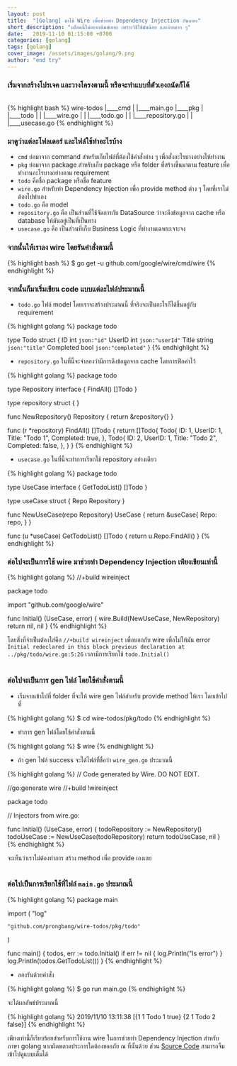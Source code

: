 ```yaml
---
layout: post
title:  "[Golang] มาใช้ Wire เพื่อช่วยทำ Dependency Injection กันเถอะ"
short_description: "บล็อคนี้ไม่อยากพิมพ์เยอะ เพราะวิธีใช้มันน้อย และง่ายมาก ๆ"
date:   2019-11-10 01:15:00 +0700
categories: [golang]
tags: [golang]
cover_image: /assets/images/golang/9.png
author: "end try"
---
```


### เริ่มจากสร้างโปรเจค และวางโครงตามนี้ หรือจะทำแบบที่ตัวเองถนัดก็ได้

<br>
{% highlight bash %}
wire-todos
|____cmd
| |____main.go
|____pkg
| |____todo
| | |____wire.go
| | |____todo.go
| | |____repository.go
| | |____usecase.go
{% endhighlight %}

### มาดูว่าแต่ละโฟลเดอร์ และไฟล์ใช้ทำอะไรบ้าง

- `cmd` ย่อมาจาก command สำหรับเก็บไฟล์ที่ต้องใช้คำสั่งต่าง ๆ เพื่อสั่งอะไรบางอย่างให้ทำงาน <br>
- `pkg` ย่อมาจาก package สำหรับเก็บ package หรือ folder ที่สร้างขึ้นมาตาม feature เพื่อทำงานอะไรบางอย่างตาม requirement<br>
- `todo` คือชื่อ package หรือชื่อ feature<br>
- `wire.go` สำหรับทำ Dependency Injection เพื่อ provide method ต่าง ๆ โดยที่เราไม่ต้องไปทำเอง<br>
- `todo.go` คือ model<br>
- `repository.go` คือ เป็นส่วนที่ใช้จัดการกับ DataSource ว่าจะดึงข้อมูลจาก cache หรือ database ให้มันอยู่เป็นที่เป็นทาง<br>
- `usecase.go` คือ เป็นส่วนที่เก็บ Business Logic ที่ทำงานเฉพาะเจาะจง<br>

### จากนั้นให้เราลง wire โดยรันคำสั่งตามนี้

{% highlight bash %}
$ go get -u github.com/google/wire/cmd/wire
{% endhighlight %}

### จากนั้นก็มาเริ่มเขียน code แบบแต่ละไฟล์ประมาณนี้

- `todo.go` ไฟล์ model โดยเราจะสร้างประมาณนี้ ที่จริงจะเป็นอะไรก็ได้ขึ้นอยู่กับ requirement

{% highlight golang %}
package todo

type Todo struct {
	ID        int    `json:"id"`
	UserID    int    `json:"userId"`
	Title     string `json:"title"`
	Completed bool   `json:"completed"`
}
{% endhighlight %}

- `repository.go` ในที่นี้จะจำลองว่ามีการดึงข้อมูลจาก cache โดยการฟิกค่าไว้

{% highlight golang %}
package todo

type Repository interface {
	FindAll() []Todo
}

type repository struct {
}

func NewRepository() Repository {
	return &repository{}
}

func (r *repository) FindAll() []Todo {
	return []Todo{
		Todo{
			ID:        1,
			UserID:    1,
			Title:     "Todo 1",
			Completed: true,
		},
		Todo{
			ID:        2,
			UserID:    1,
			Title:     "Todo 2",
			Completed: false,
		},
	}
}
{% endhighlight %}

- `usecase.go` ในที่นี้จะทำการเรียกใช้ repository อย่างเดียว

{% highlight golang %}
package todo

type UseCase interface {
	GetTodoList() []Todo
}

type useCase struct {
	Repo Repository
}

func NewUseCase(repo Repository) UseCase {
	return &useCase{
		Repo: repo,
	}
}

func (u *useCase) GetTodoList() []Todo {
	return u.Repo.FindAll()
}
{% endhighlight %}

### ต่อไปจะเป็นการใช้ wire มาช่วยทำ Dependency Injection เพียงเขียนเท่านี้

{% highlight golang %}
//+build wireinject

package todo

import "github.com/google/wire"

func Initial() (UseCase, error) {
	wire.Build(NewUseCase, NewRepository)
	return nil, nil
}
{% endhighlight %}

โดยสิ่งที่จำเป็นต้องใส่คือ `//+build wireinject` เพื่อบอกกับ wire เพื่อไม่ให้มัน error `Initial redeclared in this block previous declaration at ../pkg/todo/wire.go:5:26` เวลามีการเรียกใช้ `todo.Initial()`<br><br>

### ต่อไปจะเป็นการ gen ไฟล์ โดยใช้คำสั่งตามนี้

- เริ่มจากเข้าไปที่ folder ที่จะให้ wire gen ไฟล์สำหรับ provide method ให้เรา โดยเข้าไปที่

{% highlight golang %}
$ cd wire-todos/pkg/todo
{% endhighlight %}

- ทำการ gen ไฟล์โดยใช้คำสั่งตามนี้

{% highlight golang %}
$ wire
{% endhighlight %}

- ถ้า gen ไฟล์ success จะได้ไฟล์ที่ชื่อว่า `wire_gen.go` ประมาณนี้

{% highlight golang %}
// Code generated by Wire. DO NOT EDIT.

//go:generate wire
//+build !wireinject

package todo

// Injectors from wire.go:

func Initial() (UseCase, error) {
	todoRepository := NewRepository()
	todoUseCase := NewUseCase(todoRepository)
	return todoUseCase, nil
}
{% endhighlight %}

จะเห็นว่าเราไม่ต้องทำการ สร้าง method เพื่อ provide เองเลย<br><br>

### ต่อไปเป็นการเรียกใช้ที่ไฟล์ `main.go` ประมาณนี้

{% highlight golang %}
package main

import (
	"log"

	"github.com/prongbang/wire-todos/pkg/todo"
)

func main() {
	todos, err := todo.Initial()
	if err != nil {
		log.Println("Is error")
	}
	log.Println(todos.GetTodoList())
}
{% endhighlight %}

- ลองรันด้วยคำสั่ง

{% highlight golang %}
$ go run main.go
{% endhighlight %}

จะได้ผลลัพธ์ประมาณนี้

{% highlight golang %}
2019/11/10 13:11:38 [{1 1 Todo 1 true} {2 1 Todo 2 false}]
{% endhighlight %}

เพียงเท่านี้ก็เรียบร้อยสำหรับการใช้งาน wire ในการช่วยทำ Dependency Injection สำหรับภาษา golang หากผิดพลาดประการใดต้องขออภัย ณ ที่นั้นด้วย ส่วน [Source Code](http://raboninco.com/XBt3) สามารถจิ้มเข้าไปดูแบบเต็มได้
